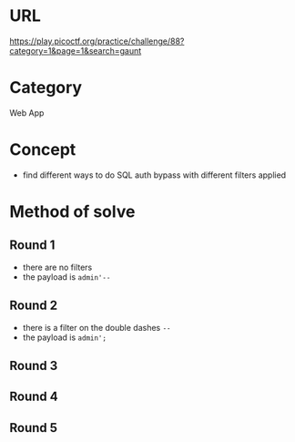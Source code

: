 # URL
https://play.picoctf.org/practice/challenge/88?category=1&page=1&search=gaunt
# Category
Web App
# Concept
* find different ways to do SQL auth bypass with different filters applied
# Method of solve
## Round 1
* there are no filters
* the payload is `admin'--`
## Round 2
* there is a filter on the double dashes `--`
* the payload is `admin';`
## Round 3
## Round 4
## Round 5
